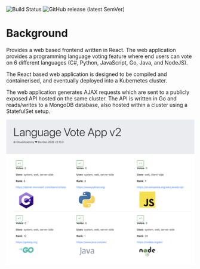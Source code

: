 ![Build Status](https://github.com/cloudacademy/voteapp-frontend-react-2020/actions/workflows/main.yml/badge.svg) 
![GitHub release (latest SemVer)](https://img.shields.io/github/v/release/cloudacademy/voteapp-frontend-react-2020)

# Background
Provides a web based frontend written in React. The web application provides a programming language voting feature where end users can vote on 6 different languages (C#, Python, JavaScript, Go, Java, and NodeJS). 

The React based web application is designed to be compiled and containerised, and eventually deployed into a Kubernetes cluster. 

The web application generates AJAX requests which are sent to a publicly exposed API hosted on the same cluster. The API is written in Go and reads/writes to a MongoDB database, also hosted within a cluster using a StatefulSet setup.

![Language Vote Application](/doc/voteapp.png)
